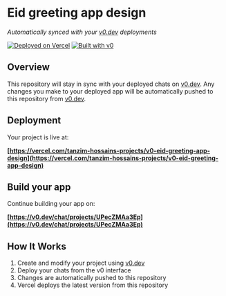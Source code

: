 # Eid greeting app design

*Automatically synced with your [v0.dev](https://v0.dev) deployments*

[![Deployed on Vercel](https://img.shields.io/badge/Deployed%20on-Vercel-black?style=for-the-badge&logo=vercel)](https://vercel.com/tanzim-hossains-projects/v0-eid-greeting-app-design)
[![Built with v0](https://img.shields.io/badge/Built%20with-v0.dev-black?style=for-the-badge)](https://v0.dev/chat/projects/UPecZMAa3Ep)

## Overview

This repository will stay in sync with your deployed chats on [v0.dev](https://v0.dev).
Any changes you make to your deployed app will be automatically pushed to this repository from [v0.dev](https://v0.dev).

## Deployment

Your project is live at:

**[https://vercel.com/tanzim-hossains-projects/v0-eid-greeting-app-design](https://vercel.com/tanzim-hossains-projects/v0-eid-greeting-app-design)**

## Build your app

Continue building your app on:

**[https://v0.dev/chat/projects/UPecZMAa3Ep](https://v0.dev/chat/projects/UPecZMAa3Ep)**

## How It Works

1. Create and modify your project using [v0.dev](https://v0.dev)
2. Deploy your chats from the v0 interface
3. Changes are automatically pushed to this repository
4. Vercel deploys the latest version from this repository